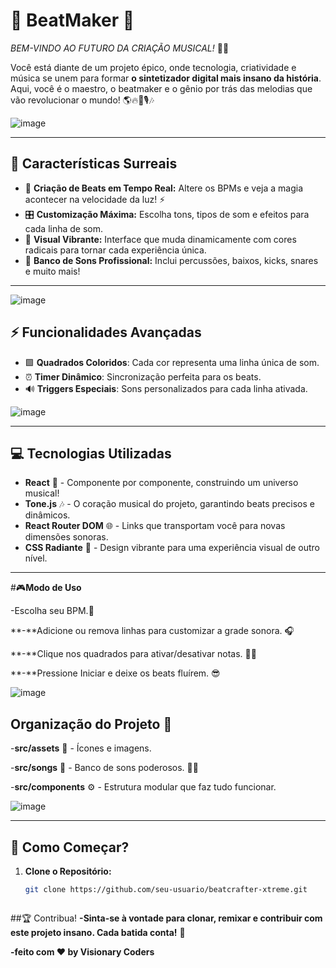 

# 🎵 **BeatMaker** 🎵  
_BEM-VINDO AO FUTURO DA CRIAÇÃO MUSICAL!_ 🎸✨

Você está diante de um projeto épico, onde tecnologia, criatividade e música se unem para formar **o sintetizador digital mais insano da história**. Aqui, você é o maestro, o beatmaker e o gênio por trás das melodias que vão revolucionar o mundo! 🌎🔥🎹🎙️🎶

![image](https://github.com/user-attachments/assets/65ce28d9-6c41-4cd3-b56f-79848fcc35e3)

---

## 🌟 **Características Surreais**
- 🎹 **Criação de Beats em Tempo Real:** Altere os BPMs e veja a magia acontecer na velocidade da luz! ⚡  
- 🎛️ **Customização Máxima:** Escolha tons, tipos de som e efeitos para cada linha de som.  
- 🎨 **Visual Vibrante:** Interface que muda dinamicamente com cores radicais para tornar cada experiência única.  
- 🥁 **Banco de Sons Profissional:** Inclui percussões, baixos, kicks, snares e muito mais!  



---
  ![image](https://github.com/user-attachments/assets/48e27877-11af-4b14-8d7d-94e1c0467086)

## **⚡ Funcionalidades Avançadas**
- 🟩 **Quadrados Coloridos**: Cada cor representa uma linha única de som.
- ⏰ **Timer Dinâmico**: Sincronização perfeita para os beats.
- 🔊 **Triggers Especiais**: Sons personalizados para cada linha ativada.

![image](https://github.com/user-attachments/assets/048f3fb0-0efa-4902-a5a3-b1058eeecb9b)

---

## 💻 **Tecnologias Utilizadas**
- **React** 🚀 - Componente por componente, construindo um universo musical!  
- **Tone.js** 🎶 - O coração musical do projeto, garantindo beats precisos e dinâmicos.  
- **React Router DOM** 🌐 - Links que transportam você para novas dimensões sonoras.  
- **CSS Radiante** 🎨 - Design vibrante para uma experiência visual de outro nível.  

---

#🎮**Modo de Uso**

-Escolha seu BPM.🎼

**-**Adicione ou remova linhas para customizar a grade sonora. 🎧

**-**Clique nos quadrados para ativar/desativar notas. 🗿🍷

**-**Pressione Iniciar e deixe os beats fluírem. 😎

![image](https://github.com/user-attachments/assets/0b7c3dd9-fb4d-4cee-8251-0193e1c690c4)



 ## **Organização do Projeto** 📂
 
-**src/assets** 📁 - Ícones e imagens.

-**src/songs** 🎵 - Banco de sons poderosos. 🗿🍷

-**src/components** ⚙️ - Estrutura modular que faz tudo funcionar.

![image](https://github.com/user-attachments/assets/e1bbfde7-e2ca-44ce-aa54-34b9b774947b)


---

## 🚀 **Como Começar?**
1. **Clone o Repositório:**  
   ```bash
   git clone https://github.com/seu-usuario/beatcrafter-xtreme.git



##🏆 Contribua!
**-Sinta-se à vontade para clonar, remixar e contribuir com este projeto insano. Cada batida conta!** 🤝

**-feito com ❤️ by Visionary Coders**

